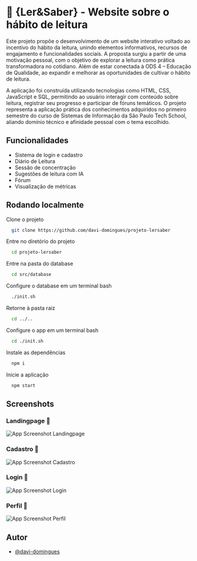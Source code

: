 
# 📖 {Ler&Saber} - Website sobre o hábito de leitura

Este projeto propõe o desenvolvimento de um website interativo voltado ao incentivo do hábito da leitura, unindo elementos informativos, recursos de engajamento e funcionalidades sociais. A proposta surgiu a partir de uma motivação pessoal, com o objetivo de explorar a leitura como prática transformadora no cotidiano. Além de estar conectada à ODS 4 – Educação de Qualidade, ao expandir e melhorar as oportunidades de cultivar o hábito de leitura. 

A aplicação foi construída utilizando tecnologias como HTML, CSS, JavaScript e SQL, permitindo ao usuário interagir com conteúdo sobre leitura, registrar seu progresso e participar de fóruns temáticos. O projeto representa a aplicação prática dos conhecimentos adquiridos no primeiro semestre do curso de Sistemas de Informação da São Paulo Tech School, aliando domínio técnico e afinidade pessoal com o tema escolhido. 


## Funcionalidades

- Sistema de login e cadastro
- Diário de Leitura
- Sessão de concentração
- Sugestões de leitura com IA
- Fórum
- Visualização de métricas


## Rodando localmente

Clone o projeto

```bash
  git clone https://github.com/davi-domingues/projeto-lersaber
```

Entre no diretório do projeto

```bash
  cd projeto-lersaber
```

Entre na pasta do database

```bash
  cd src/database
```

Configure o database em um terminal bash

```bash
  ./init.sh
```

Retorne à pasta raiz

```bash
  cd ../..
```

Configure o app em um terminal bash

```bash
  cd ./init.sh
```

Instale as dependências

```bash
  npm i
```

Inicie a aplicação

```bash
  npm start
```
 
## Screenshots

### Landingpage 🚀
![App Screenshot Landingpage](https://https://github.com/davi-domingues/projeto-lersaber/public/assets/print-index.jpeg)

### Cadastro 📝
![App Screenshot Cadastro](https://https://github.com/davi-domingues/projeto-lersaber/public/assets/print-cadastro.jpeg)

### Login 🔑
![App Screenshot Login](https://https://github.com/davi-domingues/projeto-lersaber/public/assets/print-login.jpeg)

### Perfil 👤
![App Screenshot Perfil](https://https://github.com/davi-domingues/projeto-lersaber/public/assets/print-perfil.jpeg)

## Autor

- [@davi-domingues](https://github.com/davi-domingues)

